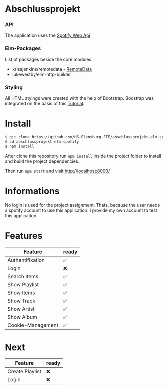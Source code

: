 # Abschlussprojekt

### API
The application uses the [Spotify Web Api](https://developer.spotify.com/documentation/web-api/reference/)

### Elm-Packages
List of packages beside the core modules.
- krisajenkins/remotedata - [RemoteData](http://blog.jenkster.com/2016/06/how-elm-slays-a-ui-antipattern.html)
- lukewestby/elm-http-builder

### Styling
All HTML styings were created with the help of Bootstrap.
Boostrap was integrated on the basis of this [Tutorial](https://getbootstrap.com/docs/5.1/getting-started/introduction/).
# Install

```sh
$ git clone https://github.com/HS-Flensburg-FFE/abschlussprojekt-elm-spotify.git
$ cd abschlussprojekt-elm-spotify
$ npm install
```
After clone this repository run `npm install` inside the project folder to install and build the project dependencies.

Then run  `npm start` and visit [http://localhost:8000/](http://localhost:8000/)

# Informations
No login is used for the project assignment.
Thats, because the user needs a spotify account to use this application.
I provide my own account to test this application.


# Features
| Feature           | ready |
| ----------------- | ----- |
| Authentifikation  | ✅     |
| Login             | ❌     |
| Search Items      | ✅     |
| Show Playlist     | ✅     |
| Show Items        | ✅     |
| Show Track        | ✅     |
| Show Artist       | ✅     |
| Show Album        | ✅     |
| Cookie-Management | ✅     |

# Next
| Feature         | ready |
| --------------- | ----- |
| Create Playlist | ❌     |
| Login           | ❌     |




